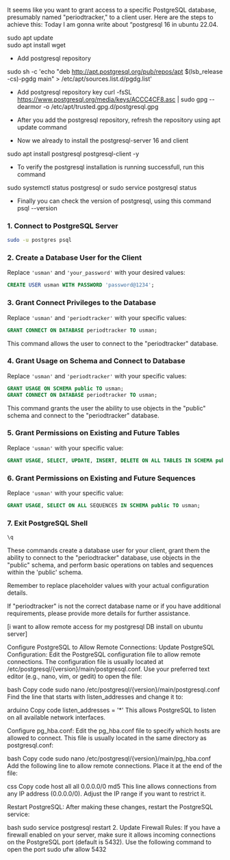 It seems like you want to grant access to a specific PostgreSQL database, presumably named "periodtracker," to a client user. Here are the steps to achieve this:
Today I am gonna write about “postgresql 16 in ubuntu 22.04.

sudo apt update  
sudo apt install wget

- Add postgresql repository

sudo sh -c 'echo "deb http://apt.postgresql.org/pub/repos/apt $(lsb_release -cs)-pgdg main" > /etc/apt/sources.list.d/pgdg.list'

- Add postgresql repository key
curl -fsSL https://www.postgresql.org/media/keys/ACCC4CF8.asc | sudo gpg --dearmor -o /etc/apt/trusted.gpg.d/postgresql.gpg

- After you add the postgresql repository, refresh the repository using apt update command
- Now we already to install the postgresql-server 16 and client

sudo apt install postgresql postgresql-client -y


- To verify the postgresql installation is running successfull, run this command

sudo systemctl status postgresql or sudo service postgresql status


- Finally you can check the version of postgresql, using this command
psql --version

### 1. Connect to PostgreSQL Server

```bash
sudo -u postgres psql
```

### 2. Create a Database User for the Client

Replace `'usman'` and `'your_password'` with your desired values:

```sql
CREATE USER usman WITH PASSWORD 'password@1234';
```

### 3. Grant Connect Privileges to the Database

Replace `'usman'` and `'periodtracker'` with your specific values:

```sql
GRANT CONNECT ON DATABASE periodtracker TO usman;
```

This command allows the user to connect to the "periodtracker" database.

### 4. Grant Usage on Schema and Connect to Database

Replace `'usman'` and `'periodtracker'` with your specific values:

```sql
GRANT USAGE ON SCHEMA public TO usman;
GRANT CONNECT ON DATABASE periodtracker TO usman;
```

This command grants the user the ability to use objects in the "public" schema and connect to the "periodtracker" database.

### 5. Grant Permissions on Existing and Future Tables

Replace `'usman'` with your specific value:

```sql
GRANT USAGE, SELECT, UPDATE, INSERT, DELETE ON ALL TABLES IN SCHEMA public TO usman;
```

### 6. Grant Permissions on Existing and Future Sequences

Replace `'usman'` with your specific value:

```sql
GRANT USAGE, SELECT ON ALL SEQUENCES IN SCHEMA public TO usman;
```

### 7. Exit PostgreSQL Shell

```sql
\q
```

These commands create a database user for your client, grant them the ability to connect to the "periodtracker" database, use objects in the "public" schema, and perform basic operations on tables and sequences within the 'public' schema.

Remember to replace placeholder values with your actual configuration details.

If "periodtracker" is not the correct database name or if you have additional requirements, please provide more details for further assistance.



[i want to allow remote access for my postgresql DB install on ubuntu server]

Configure PostgreSQL to Allow Remote Connections:
Update PostgreSQL Configuration:
Edit the PostgreSQL configuration file to allow remote connections. The configuration file is usually located at /etc/postgresql/{version}/main/postgresql.conf. Use your preferred text editor (e.g., nano, vim, or gedit) to open the file:

bash
Copy code
sudo nano /etc/postgresql/{version}/main/postgresql.conf
Find the line that starts with listen_addresses and change it to:

arduino
Copy code
listen_addresses = '*'
This allows PostgreSQL to listen on all available network interfaces.

Configure pg_hba.conf:
Edit the pg_hba.conf file to specify which hosts are allowed to connect. This file is usually located in the same directory as postgresql.conf:

bash
Copy code
sudo nano /etc/postgresql/{version}/main/pg_hba.conf
Add the following line to allow remote connections. Place it at the end of the file:

css
Copy code
host    all             all             0.0.0.0/0               md5
This line allows connections from any IP address (0.0.0.0/0). Adjust the IP range if you want to restrict it.

Restart PostgreSQL:
After making these changes, restart the PostgreSQL service:

bash
sudo service postgresql restart
2. Update Firewall Rules:
If you have a firewall enabled on your server, make sure it allows incoming connections on the PostgreSQL port (default is 5432). Use the following command to open the port
sudo ufw allow 5432